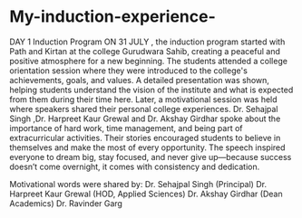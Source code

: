 # My-induction-experience-
DAY 1
Induction Program
ON 31 JULY , the induction program started with Path and Kirtan at the college Gurudwara Sahib, creating a peaceful and positive atmosphere for a new beginning. The students attended a college orientation session where they were introduced to the college's achievements, goals, and values. A detailed presentation was shown, helping students understand the vision of the institute and what is expected from them during their time here.
Later, a motivational session was held where speakers shared their personal college experiences. Dr. Sehajpal Singh ,Dr. Harpreet Kaur Grewal  and Dr. Akshay Girdhar spoke about the importance of hard work, time management, and being part of extracurricular activities. Their stories encouraged students to believe in themselves and make the most of every opportunity. The speech inspired everyone to dream big, stay focused, and never give up—because success doesn’t come overnight, it comes with consistency and dedication.

Motivational words were shared by:
Dr. Sehajpal Singh (Principal)
Dr. Harpreet Kaur Grewal (HOD, Applied Sciences)
Dr. Akshay Girdhar (Dean Academics)
Dr. Ravinder Garg



